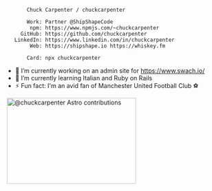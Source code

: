 ```
       Chuck Carpenter / chuckcarpenter

       Work: Partner @ShipShapeCode
        npm: https://www.npmjs.com/~chuckcarpenter
     GitHub: https://github.com/chuckcarpenter
   LinkedIn: https://www.linkedin.com/in/chuckcarpenter
        Web: https://shipshape.io https://whiskey.fm

       Card: npx chuckcarpenter
```

- 🔭 I’m currently working on an admin site for https://www.swach.io/
- 🌱 I’m currently learning Italian and Ruby on Rails
- ⚡ Fun fact: I'm an avid fan of Manchester United Football Club ⚽️

<img src="https://github-readme-stats.vercel.app/api?username=chuckcarpenter&&show_icons=true" alt="" role="presentation" />
<a href="https://astro.badg.es/v1/contributor/chuckcarpenter/">
  <img src="https://astro.badg.es/v1/contributor/chuckcarpenter.svg" alt="@chuckcarpenter Astro contributions" width="300" height="200">
</a>
<!--

- 🔭 I’m currently working on...
- 🌱 I’m currently learning Italian
- 👯 I’m looking to collaborate on ...
- 🤔 I’m looking for help with ...
- 💬 Ask me about ...
- 📫 How to reach me: ...
- 😄 Pronouns: ...
- ⚡ Fun fact: ...
-->
